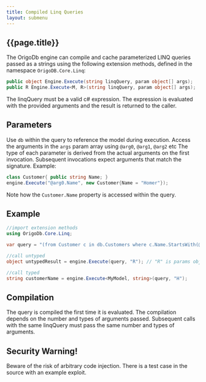 ```yaml
---
title: Compiled Linq Queries
layout: submenu
---
```

## {{page.title}}

The OrigoDb engine can compile and cache parameterized LINQ queries passed as a strings using the following extension methods, defined in the namespace `OrigoDB.Core.Linq`:

```csharp
public object Engine.Execute(string linqQuery, param object[] args);
public R Engine.Execute<M, R>(string linqQuery, param object[] args);
```

The linqQuery must be a valid c# expression. The expression is evaluated with the provided arguments and the result is returned to the caller.

## Parameters
Use `db` within the query to reference the model during execution.
Access the arguments in the `args` param array using `@arg0`, `@arg1`, `@arg2` etc
The type of each parameter is derived from the actual arguments on the first invocation. Subsequent invocations expect arguments that match the signature. Example:

```csharp
class Customer{ public string Name; }
engine.Execute("@arg0.Name", new Customer{Name = "Homer"});
```

Note how the `Customer.Name` property is accessed within the query.

## Example

```csharp
//import extension methods
using OrigoDb.Core.Linq;

var query = "(from Customer c in db.Customers where c.Name.StartsWith(@arg0)).First()"

//call untyped
object untypedResult = engine.Execute(query, "R"); // "R" is params object[]

//call typed
string customerName = engine.Execute<MyModel, string>(query, "H");
```

## Compilation
The query is compiled the first time it is evaluated. The compilation depends on the number and types of arguments passed. Subsequent calls with the same linqQuery must pass the same number and types of arguments.

## Security Warning!
Beware of the risk of arbitrary code injection. There is a test case in the source with an example exploit.
